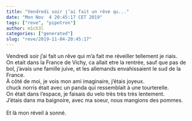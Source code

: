 ```yaml
---
title: "Vendredi soir j’ai fait un rêve qu..."
date: "Mon Nov  4 20:45:17 CET 2019"
tags: ["reve", "pipotron"]
author: m1ch3l
categories: ["generated"]
slug: "reve/2019-11-04-20:45:17"
---
```


Vendredi soir j’ai fait un rêve qui m’a fait me réveiller tellement je riais.<br>
On etait dans la France de Vichy, ca allait etre la rentrée, sauf que pas de bol, j’avais une famille juive, et les allemands envahissaient le sud de la France.<br>
À côté de moi, je vois mon ami imaginaire, j’étais joyeux.<br>
chuck norris était avec un panda qui ressemblait à une tourterelle.<br>
On était dans l’espace, je faisais du velo très très très lentement.<br>
J’étais dans ma baignoire, avec ma soeur, nous mangions des pommes.<br>
<br>
Et là mon réveil à sonné.<br>
<br>
